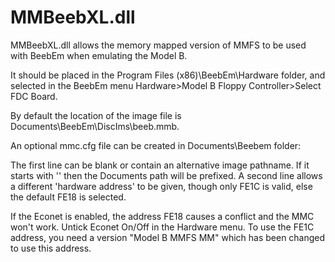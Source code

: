 # MMBeebXL.dll
MMBeebXL.dll allows the memory mapped version of MMFS to be used with BeebEm when emulating the Model B.

It should be placed in the Program Files (x86)\BeebEm\Hardware folder, and selected in the BeebEm menu Hardware>Model B Floppy Controller>Select FDC Board.

By default the location of the image file is Documents\BeebEm\DiscIms\beeb.mmb.

An optional mmc.cfg file can be created in Documents\Beebem folder:

The first line can be blank or contain an alternative image pathname.  If it starts with '\' then the Documents path will be prefixed.
A second line allows a different 'hardware address' to be given, though only FE1C is valid, else the default FE18 is selected.

If the Econet is enabled, the address FE18 causes a conflict and the MMC won't work.  Untick Econet On/Off in the Hardware menu.
To use the FE1C address, you need a version "Model B MMFS MM" which has been changed to use this address.
